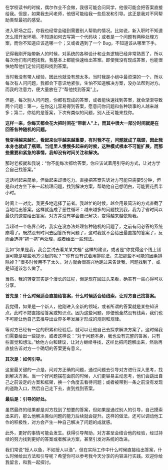 在学校读书的时候，偶尔作业不会做，我很可能会问同学，他很可能会把答案直接给我。但是，如果我去问老师，他很可能给我一些启发和引导。这正是我对不同帮助类型最初的感受。

进入职场之后，你我也经常会碰到需要别人帮助的情况。比如说，新入职时不知道怎么搭开发环境、不知道如何去写第一个代码块；或者是一个问题有两种处理方案，而你不知道应该选哪一个；又或者遇到了一个 Bug，不知道该从哪里下手。

记得我刚开始带新人的时候，对系统的各种设计和业务逻辑已经非常熟悉了，所以每次他们有问题找我，我基本上都能快速给出答案。即使我没有现成答案，也能很快地帮他们定位问题和找到答案。

当时我没有带人经验，因此也就没有想太多。当时我是小组中最资深的一个，所以每次有人问问题，我都会下意识地紧张，生怕不知道解决方案，没办法帮到对方。而我的注意力，便大量放在了“帮他找到答案”上。

但是，每次别人问问题，你都有现成的答案，或者能快速找到答案，就会渐渐导致两个问题：第一，在你这儿容易得到答案，愿意问你问题和各种琐事的人越来越多；第二，你给的是答案，下次有类似的问题，别人还可能来找你。

**这样一来，你每天都会花大把时间在“带新人”上，而其中很大一部分时间就是在回答各种随机的问题。**

**我变得越来越忙，看起来似乎越来越重要，有时我不在，问题就成了瓶颈，因此我本身也就成了瓶颈。当组里人慢慢多起来的时候，这种模式根本不可能扩展，而那些重要和紧急的事情，我却没有时间关注和解决。**

那时老板就和我说：“你不能每次都给答案，你应该试着用引导的方式，让对方学会自己找答案。”

这话听起来简单，但做起来却很吃力。直接把答案告诉对方可能只需要5分钟，但是和对方坐下来一起梳理问题，找到解决方案，帮助他自己想明白，可能要花费半小时。

时间上一对比，我更多地选择了前者。我越忙的时候，越会用最简洁的方式直截了当地给出答案。这样就造成了恶性循环：越来越多的问题找到我，我为了省时间以最快的速度给出答案，对方并没有学会自己解决，变得越来越依赖我。

当超过一个临界点时，我实在没办法处理各种随机的问题了，之前有问必答的系统崩塌了。既然没有时间去回答所有问题了，这时我就不会给出最直接的答案了，反而会选择“拖一拖”再处理，或者给出一些想法。

比如“如果是我，我会尝试去看某某文档” 这样的建议，或者是“你觉得这个线上错误可能是哪些地方引起的呢？”“你有没有试着用排除法，先把那些不可能的因素排除掉？”很多时候用不了太久，对方就会很高兴地跑过来告诉我，问题找到了，或是知道该怎么做了。

当然，我的转变其实是个漫长的过程，但是现在回过头来看，确实有一些心得可以分享。

**首先是：什么时候适合直接给答案，什么时候适合给线索，让对方自己找答案。**

我觉得，如果是一个新人，他刚进入全新的领域，或者所谓的答案就是某些知识点，此时不妨直接给答案或知识点。因为这些问题，即便他全然没有线索，我们也不可能让他自己去推导出业界多年发展才形成的规则和规律。

等对方已经有一定的积累和经验后，就可以让他自己去探求解决方案了。这时候我们需要给出一些提示，或者这样说：“对于问题本身，我也没有完整的答案，只有些直觉和想法。”给他方向和建议，让对方继续寻找，这样比把问题解出来，然后再直接告诉对方一个确切的答案更有意义。

**其次是：如何引导。**

这里最关键的一点是，问对方正确的问题，通过问题去引导对方进行深入思考，找到解决方案。当一个好问题摆在面前的时候，人们更容易主动思考，他们会跳出自己之前设定的方案和框架，换一个角度去看待问题；或者被带到一条之前没有发现的道路入口，然后自己走下去，直到找到答案。

**最后是：引导的好处。**

虽然最终的结果都是对方找到了想要的答案，但如果是通过别人的引导，自己摸索出来的，那么他解决类似问题的能力后续就会提升。这样的做法，还可以调动他工作的积极性，对方会产生一种自己解决了问题的成就感。

此外，更好的事情可能会发生。获得引导帮助，对方甚至会结合他的经验，经过持续的努力找到更好的答案或者解决方案，甚至引发对系统的改进。

我们常说“授人以鱼，不如授人以渔”，但在实际工作中什么时候直接给出答案，什么时候给出方法和引导呢？希望你可以参考我今天分享的内容进行实践。欢迎你给我留言，和我一起探讨。